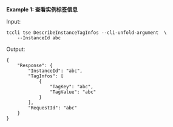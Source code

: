 **Example 1: 查看实例标签信息**



Input: 

```
tccli tse DescribeInstanceTagInfos --cli-unfold-argument  \
    --InstanceId abc
```

Output: 
```
{
    "Response": {
        "InstanceId": "abc",
        "TagInfos": [
            {
                "TagKey": "abc",
                "TagValue": "abc"
            }
        ],
        "RequestId": "abc"
    }
}
```

